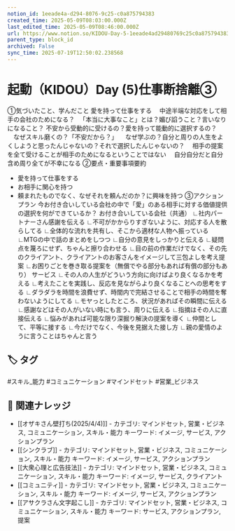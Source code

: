 ```yaml
---
notion_id: 1eeade4a-d294-8076-9c25-c0a875794383
created_time: 2025-05-09T08:03:00.000Z
last_edited_time: 2025-05-09T08:46:00.000Z
url: https://www.notion.so/KIDOU-Day-5-1eeade4ad29480769c25c0a875794383
parent_type: block_id
archived: False
sync_time: 2025-07-19T12:50:02.238568
---
```


# 起動（KIDOU）Day (5)仕事断捨離③

①気づいたこと、学んだこと
愛を持って仕事をする
　中途半端な対応をして相手の会社のためになる？
　「本当に大事なこと」とは？媚び諂うこと？言いなりになること？
不安から受動的に受けるの？愛を持って能動的に選択するの？
　なぜスキル磨くの？「不安だから？」
　なぜ学ぶの？自分と周りの人生をよくしようと思ったんじゃないの？それで選択したんじゃないの？
　相手の提案を全て受けることが相手のためになるということではない
　自分自分だと自分含め周り全てが不幸になる
②要点・重要事項要約
- 愛を持って仕事をする
- お相手に関心を持つ
- 頼まれたものでなく、なぜそれを頼んだのか？に興味を持つ
③アクションプラン
今お付き合いしている会社の中で「愛」のある相手に対する価値提供の選択を何ができているか？
お付き合いしている会社（共通）
∟社内パートナーさん感謝を伝える
∟不可がかからりすぎないように、対応する人を散らしてる
∟全体的な流れを共有し、そこから適材な人物へ振っている
∟MTGの中で話のまとめをしつつ
∟自分の意見をしっかりと伝える
∟疑問点を蔑ろにせず、ちゃんと擦り合わせる
∟目の前の作業だけでなく、その先のクライアント、クライアントのお客さんをイメージして三包よしを考え提案
∟お困りごとを巻き取る提案を（無償でやる部分もあれば有償の部分もあり）
サービス
∟その人の人生がどういう方向に向けばより良くなるかを考える
∟考えたことを実践し、反応を見ながらより良くなることへの思考をする
∟ダラダラを時間を浪費せず、時間内で完結させることで相手の時間を奪わないようにしてる
∟モヤっとしたところ、状況があればその瞬間に伝える
∟感謝などはその人がいない時にも言う、周りに伝える
∟指摘はその人に直接伝える
∟悩みがあれば可能な限り深掘り解決の提案を導く
∟仲間として、平等に接する
∟今だけでなく、今後を見据えた接し方
∟親の愛情のように言うことはちゃんと言う

## 🏷️ タグ
#スキル_能力 #コミュニケーション #マインドセット #営業_ビジネス

## 🔗 関連ナレッジ
- [[オザキさん壁打ち(2025/4/4)]] - カテゴリ: マインドセット, 営業・ビジネス, コミュニケーション, スキル・能力 キーワード: イメージ, サービス, アクションプラン
- [[シンクラブ]] - カテゴリ: マインドセット, 営業・ビジネス, コミュニケーション, スキル・能力 キーワード: イメージ, サービス, アクションプラン
- [[大衆心理と広告技法]] - カテゴリ: マインドセット, 営業・ビジネス, コミュニケーション, スキル・能力 キーワード: イメージ, サービス, クライアント
- [[コミュニティ]] - カテゴリ: マインドセット, 営業・ビジネス, コミュニケーション, スキル・能力 キーワード: イメージ, サービス, アクションプラン
- [[アサクラさん文字起こし]] - カテゴリ: マインドセット, 営業・ビジネス, コミュニケーション, スキル・能力 キーワード: サービス, アクションプラン, 提案
